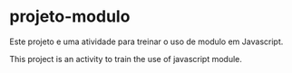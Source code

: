 # projeto-modulo

Este projeto e uma atividade para treinar o uso de modulo em Javascript.

This project is an activity to train the use of javascript module.
